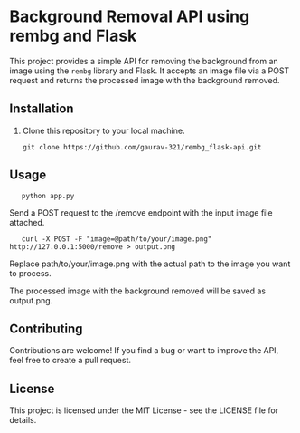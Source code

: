 # Background Removal API using rembg and Flask

This project provides a simple API for removing the background from an image using the `rembg` library and Flask. It accepts an image file via a POST request and returns the processed image with the background removed.

## Installation

1. Clone this repository to your local machine.
    
    ```shell
    git clone https://github.com/gaurav-321/rembg_flask-api.git

## Usage
       python app.py
Send a POST request to the /remove endpoint with the input image file attached.

       curl -X POST -F "image=@path/to/your/image.png" http://127.0.0.1:5000/remove > output.png


Replace path/to/your/image.png with the actual path to the image you want to process.

The processed image with the background removed will be saved as output.png.

## Contributing
Contributions are welcome! If you find a bug or want to improve the API, feel free to create a pull request.

## License
This project is licensed under the MIT License - see the LICENSE file for details.